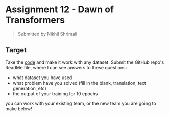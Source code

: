 # Assignment 12 - Dawn of Transformers
> Submitted by Nikhil Shrimali

## Target
Take the [code](https://github.com/aladdinpersson/Machine-Learning-Collection/blob/a2ee9271b5280be6994660c7982d0f44c67c3b63/ML/Pytorch/more_advanced/transformer_from_scratch/transformer_from_scratch.py) and make it work with any dataset. Submit the GitHub repo's ReadMe file, where I can see answers to these questions:

* what dataset you have used
* what problem have you solved (fill in the blank, translation, text generation, etc)
* the output of your training for 10 epochs

you can work with your existing team, or the new team you are going to make below!
